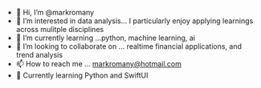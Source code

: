 - 👋 Hi, I’m @markromany
- 👀 I’m interested in data analysis... I particularly enjoy applying learnings across mulitple disciplines
- 🌱 I’m currently learning ...python, machine learning, ai
- 💞️ I’m looking to collaborate on ... realtime financial applications, and trend analysis
- 📫 How to reach me ... markromany@hotmail.com
- 👀 Currently learning Python and SwiftUI
<!---
markromany/markromany is a ✨ special ✨ repository because its `README.md` (this file) appears on your GitHub profile.
You can click the Preview link to take a look at your changes.
--->
